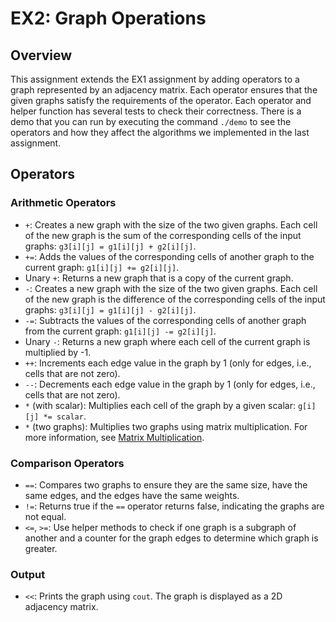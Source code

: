 # EX2: Graph Operations

## Overview
This assignment extends the EX1 assignment by adding operators to a graph represented by an adjacency matrix. Each operator ensures that the given graphs satisfy the requirements of the operator. Each operator and helper function has several tests to check their correctness. There is a demo that you can run by executing the command `./demo` to see the operators and how they affect the algorithms we implemented in the last assignment.

## Operators

### Arithmetic Operators
- `+`: Creates a new graph with the size of the two given graphs. Each cell of the new graph is the sum of the corresponding cells of the input graphs: `g3[i][j] = g1[i][j] + g2[i][j]`.
- `+=`: Adds the values of the corresponding cells of another graph to the current graph: `g1[i][j] += g2[i][j]`.
- Unary `+`: Returns a new graph that is a copy of the current graph.
- `-`: Creates a new graph with the size of the two given graphs. Each cell of the new graph is the difference of the corresponding cells of the input graphs: `g3[i][j] = g1[i][j] - g2[i][j]`.
- `-=`: Subtracts the values of the corresponding cells of another graph from the current graph: `g1[i][j] -= g2[i][j]`.
- Unary `-`: Returns a new graph where each cell of the current graph is multiplied by -1.
- `++`: Increments each edge value in the graph by 1 (only for edges, i.e., cells that are not zero).
- `--`: Decrements each edge value in the graph by 1 (only for edges, i.e., cells that are not zero).
- `*` (with scalar): Multiplies each cell of the graph by a given scalar: `g[i][j] *= scalar`.
- `*` (two graphs): Multiplies two graphs using matrix multiplication. For more information, see [Matrix Multiplication](https://en.wikipedia.org/wiki/Matrix_multiplication).

### Comparison Operators
- `==`: Compares two graphs to ensure they are the same size, have the same edges, and the edges have the same weights.
- `!=`: Returns true if the `==` operator returns false, indicating the graphs are not equal.
- `<=`, `>=`: Use helper methods to check if one graph is a subgraph of another and a counter for the graph edges to determine which graph is greater.

### Output
- `<<`: Prints the graph using `cout`. The graph is displayed as a 2D adjacency matrix.
